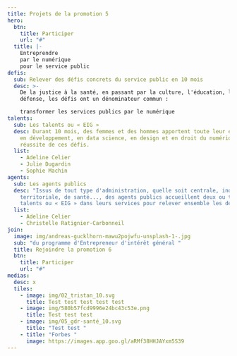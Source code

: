 ```yaml
---
title: Projets de la promotion 5
hero:
  btn:
    title: Participer
    url: "#"
  title: |-
    Entreprendre
    par le numérique 
    pour le service public
defis:
  sub: Relever des défis concrets du service public en 10 mois
  desc: >-
    De la justice à la santé, en passant par la culture, l'éducation, la
    défense, les défis ont un dénominateur commun :

    transformer les services publics par le numérique
talents:
  sub: Les talents ou « EIG »
  desc: Durant 10 mois, des femmes et des hommes apportent toute leur expertise -
    en développement, en data science, en design et en droit du numérique - à la
    réussite de ces défis.
  list:
    - Adeline Celier
    - Julie Dugardin
    - Sophie Machin
agents:
  sub: Les agents publics
  desc: "Issus de tout type d'administration, quelle soit centrale, indépendante,
    territoriale, de santé..., des agents publics accueillent deux ou trois
    talents ou « EIG » dans leurs services pour relever ensemble les défis. "
  list:
    - Adeline Celier
    - Christelle Ratignier-Carbonneil
join:
  image: img/andreas-gucklhorn-mawu2pojwfu-unsplash-1-.jpg
  sub: "du programme d'Entrepreneur d'intérêt général "
  title: Rejoindre la promotion 6
  btn:
    title: Participer
    url: "#"
medias:
  desc: x
  tiles:
    - image: img/02_tristan_10.svg
      title: Test test test test test
    - image: img/580b57fcd9996e24bc43c53e.png
      title: Test test test
    - image: img/05_gdr-santé_10.svg
      title: "Test test "
    - title: "Forbes "
      image: https://images.app.goo.gl/aRMf38HHJAYxm5S39
---
```

